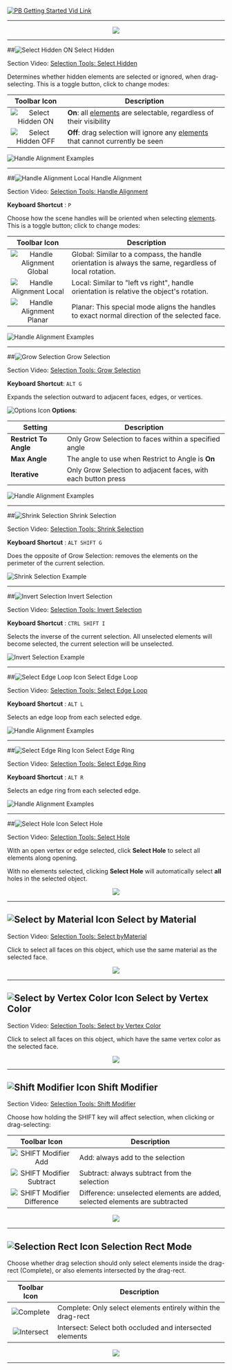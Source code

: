 [![PB Getting Started Vid Link](../images/VidLink_GettingStarted_Slim.png)](https://youtu.be/Ta3HkV_qHTc)

---

<div style="text-align:center">
<img src="../../images/Toolbar_SelectionTools.png">
</div>

---

##![Select Hidden ON](../images/icons/Selection_SelectHidden-ON.png) Select Hidden

<div class="video-link">
Section Video: <a href="https://youtu.be/le7AchazndE?list=PLrJfHfcFkLM-b6_N-musBp4MFaEnxpF6y">Selection Tools: Select Hidden</a>
</div>

Determines whether hidden elements are selected or ignored, when drag-selecting. This is a toggle button, click to change modes:

Toolbar Icon | Description
:---:|---
![Select Hidden ON](../images/icons/Selection_SelectHidden-ON.png) | **On**: all [elements](../general/fundamentals/#editing-meshes) are selectable, regardless of their visibility
![Select Hidden OFF](../images/icons/Selection_SelectHidden-OFF.png) |  **Off**: drag selection will ignore any [elements](../general/fundamentals/#editing-meshes) that cannot currently be seen

![Handle Alignment Examples](../images/SelectHidden_Example.png)

---

##![Handle Alignment Local](../images/icons/HandleAlign_Local.png) Handle Alignment

<div class="video-link">
Section Video: <a href="https://youtu.be/C9sXO4sNhKM?list=PLrJfHfcFkLM-b6_N-musBp4MFaEnxpF6y">Selection Tools: Handle Alignment</a>
</div>

**Keyboard Shortcut** : `P`

Choose how the scene handles will be oriented when selecting [elements](../general/fundamentals/#editing-meshes). This is a toggle button; click to change modes:

Toolbar Icon | Description
:---:|---
![Handle Alignment Global](../images/icons/HandleAlign_World.png) | Global: Similar to a compass, the handle orientation is always the same, regardless of local rotation.
![Handle Alignment Local](../images/icons/HandleAlign_Local.png) | Local: Similar to "left vs right", handle orientation is relative the object's rotation.
![Handle Alignment Planar](../images/icons/HandleAlign_Plane.png) | Planar: This special mode aligns the handles to exact normal direction of the selected face.

![Handle Alignment Examples](../images/HandleAlign_ExamplesWithTextAndIcons.png)

---

<a id="grow"></a>
##![Grow Selection](../images/icons/Selection_Grow.png) Grow Selection

<div class="video-link">
Section Video: <a href="https://youtu.be/yX29De1bcUE?list=PLrJfHfcFkLM-b6_N-musBp4MFaEnxpF6y">Selection Tools: Grow Selection</a>
</div>

**Keyboard Shortcut**: `ALT G`

Expands the selection outward to adjacent faces, edges, or vertices.

![Options Icon](../images/icons/Options.png) **Options**:

Setting | Description
--- | ---
**Restrict To Angle** | Only Grow Selection to faces within a specified angle
**Max Angle** | The angle to use when Restrict to Angle is **On**
**Iterative** | Only Grow Selection to adjacent faces, with each button press

![Handle Alignment Examples](../images/GrowSelection_Example.png)

---

##![Shrink Selection](../images/icons/Selection_Shrink.png) Shrink Selection

<div class="video-link">
Section Video: <a href="https://youtu.be/1z2sDcHF69o?list=PLrJfHfcFkLM-b6_N-musBp4MFaEnxpF6y">Selection Tools: Shrink Selection</a>
</div>

**Keyboard Shortcut** : `ALT SHIFT G`

Does the opposite of Grow Selection: removes the elements on the perimeter of the current selection.

![Shrink Selection Example](../images/ShrinkSelection_Example.png)

---

##![Invert Selection](../images/icons/Selection_Invert.png) Invert Selection

<div class="video-link">
Section Video: <a href="https://youtu.be/Dj9qHeCIZwY?list=PLrJfHfcFkLM-b6_N-musBp4MFaEnxpF6y">Selection Tools: Invert Selection</a>
</div>

**Keyboard Shortcut** : `CTRL SHIFT I`

Selects the inverse of the current selection. All unselected elements will become selected, the current selection will be unselected.

![Invert Selection Example](../images/InvertSelection_Example.png)

---

##![Select Edge Loop Icon](../images/icons/Selection_Loop.png "Select Edge Loop Icon") Select Edge Loop

<div class="video-link">
Section Video: <a href="https://youtu.be/gh_cV_lkI6s?list=PLrJfHfcFkLM-b6_N-musBp4MFaEnxpF6y">Selection Tools: Select Edge Loop</a>
</div>

**Keyboard Shortcut** : `ALT L`

Selects an edge loop from each selected edge.

![Handle Alignment Examples](../images/Selection_LoopExample.png)

---

##![Select Edge Ring Icon](../images/icons/Selection_Ring.png "Select Edge Ring Icon") Select Edge Ring

<div class="video-link">
Section Video: <a href="https://youtu.be/sVZgWycaZ4M?list=PLrJfHfcFkLM-b6_N-musBp4MFaEnxpF6y">Selection Tools: Select Edge Ring</a>
</div>

**Keyboard Shortcut** : `ALT R`

Selects an edge ring from each selected edge.

![Handle Alignment Examples](../images/Selection_RingExample.png)

---

##![Select Hole Icon](../images/icons/Selection_SelectHole.png "Select Hole Icon") Select Hole

<div class="video-link">
Section Video: <a href="https://www.youtube.com/watch?v=kqfcaxmRT-8&index=6&list=PL1GU9r7hfosDHqJBqsBzkrLRDOH2EXCMa">Selection Tools: Select Hole</a>
</div>

With an open vertex or edge selected, click **Select Hole** to select all elements along opening.

With no elements selected, clicking **Select Hole** will automatically select **all** holes in the selected object.

<div style="text-align:center">
<img src="../../images/Example_SelectHole.png">
</div>

---

## ![Select by Material Icon](../images/icons/Selection_SelectByMaterial.png "Select by Material Icon") Select by Material

<div class="video-link">
Section Video: <a href="https://www.youtube.com/watch?v=OAyQ-hf45NA&index=2&list=PL1GU9r7hfosDHqJBqsBzkrLRDOH2EXCMa">Selection Tools: Select byMaterial</a>
</div>

Click to select all faces on this object, which use the same material as the selected face.

<div style="text-align:center">
<img src="../../images/Example_SelectByMaterial.png">
</div>

---

## ![Select by Vertex Color Icon](../images/icons/Selection_SelectByVertexColor.png "Select by Vertex Color Icon") Select by Vertex Color

<div class="video-link">
Section Video: <a href="https://www.youtube.com/watch?v=_LxVLz8AbMg&index=1&list=PL1GU9r7hfosDHqJBqsBzkrLRDOH2EXCMa">Selection Tools: Select by Vertex Color</a>
</div>

Click to select all faces on this object, which have the same vertex color as the selected face.

<div style="text-align:center">
<img src="../../images/Example_SelectByVertexColor.png">
</div>

---

## ![Shift Modifier Icon](../images/icons/Selection_ShiftDifference.png "Shift Modifier Icon") Shift Modifier

<div class="video-link">
Section Video: <a href="https://www.youtube.com/watch?v=2bOdeAZ3EJU&index=5&list=PL1GU9r7hfosDHqJBqsBzkrLRDOH2EXCMa">Selection Tools: Shift Modifier</a>
</div>

Choose how holding the SHIFT key will affect selection, when clicking or drag-selecting:

Toolbar Icon | Description
:---:|---
![SHIFT Modifier Add](../images/icons/Selection_ShiftAdd.png) | Add: always add to the selection
![SHIFT Modifier Subtract](../images/icons/Selection_ShiftSubtract.png) | Subtract: always subtract from the selection 
![SHIFT Modifier Difference](../images/icons/Selection_ShiftDifference.png) | Difference: unselected elements are added, selected elements are subtracted 

<div style="text-align:center">
<img src="../../images/ShiftModifier_Example.png">
</div>

---

## ![Selection Rect Icon](../images/icons/Selection_Rect_Intersect.png "Selection Rect Icon") Selection Rect Mode

Choose whether drag selection should only select elements inside the drag-rect (Complete), or also elements intersected by the drag-rect.

Toolbar Icon | Description
:---:|---
![Complete](../images/icons/Selection_Rect_Complete.png) | Complete: Only select elements entirely within the drag-rect
![Intersect](../images/icons/Selection_Rect_Intersect.png) | Intersect: Select both occluded and intersected elements 

<div style="text-align:center">
<img src="../../images/DragRect_Example.png">
</div>

---